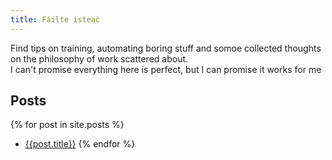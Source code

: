 ```yaml
---
title: Fáilte isteaċ
---
```


Find tips on training, automating boring stuff and somoe collected thoughts on the philosophy of work scattered about.  
I can't promise everything here is perfect, but I can promise it works for me

## Posts
{% for post in site.posts %}
- [{{post.title}}](post.url)
{% endfor %}
